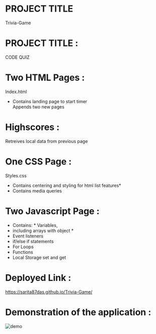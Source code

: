 # PROJECT TITLE
Trivia-Game

# PROJECT TITLE :
CODE QUIZ

# Two HTML Pages :
 Index.html 
 * Contains landing page to start timer        
 Appends two new pages 

 # Highscores :
  Retreives local data from previous page
 
 # One CSS Page :
 Styles.css        
 * Contains centering and styling for html list features*
 * Contains media queries

# Two Javascript Page :
* Contains: * Variables, 
* including arrays with object *
* Event listeners
* if/else if statements 
* For Loops 
* Functions 
* Local Storage set and get 

# Deployed Link :
https://sarita87das.github.io/Trivia-Game/

# Demonstration of the application :
![demo](gametrivia.gif) 
